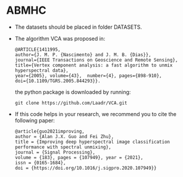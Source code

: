 # ABMHC
+ The datasets should be placed in folder DATASETS. 
+ The algorithm VCA was proposed in:

	```
	@ARTICLE{1411995, 
	author={J. M. P. {Nascimento} and J. M. B. {Dias}},  
	journal={IEEE Transactions on Geoscience and Remote Sensing}, 
	title={Vertex component analysis: a fast algorithm to unmix hyperspectral data},
	year={2005}, volume={43},  number={4}, pages={898-910}, 
	doi={10.1109/TGRS.2005.844293}}.
	```
   
  the python package is downloaded by running:
  
	```
	git clone https://github.com/Laadr/VCA.git
	```
	
+ If this code helps in your research, we recommend you to cite the following paper:

	```
	@article{guo2021improving, 
	author = {Alan J.X. Guo and Fei Zhu},
	title = {Improving deep hyperspectral image classification performance with spectral unmixing}, 
	journal = {Signal Processing}, 
	volume = {183}, pages = {107949}, year = {2021}, 
	issn = {0165-1684}, 
	doi = {https://doi.org/10.1016/j.sigpro.2020.107949}}
	```
